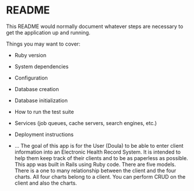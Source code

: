 # README

This README would normally document whatever steps are necessary to get the
application up and running.

Things you may want to cover:

* Ruby version

* System dependencies

* Configuration

* Database creation

* Database initialization

* How to run the test suite

* Services (job queues, cache servers, search engines, etc.)

* Deployment instructions

* ...
The goal of this app is for the User (Doula) to be able to enter client information into an Electronic Health Record System.  It is intended to help them keep track of their clients and to be as paperless as possible.  This app was built in Rails using Ruby code.  There are five models.  There is a one to many relationship between the client and the four charts.  All four charts belong to a client.  You can perform CRUD on the client and also the charts.  
